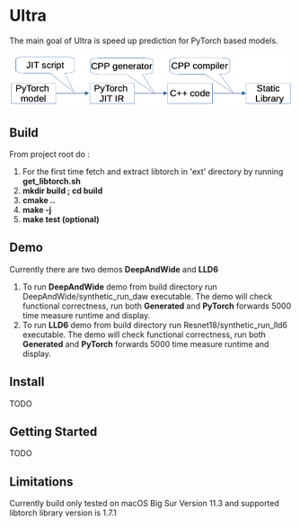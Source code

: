 # Ultra

The main goal of Ultra is speed up prediction for PyTorch based models.

![alt text](https://github.com/edvgha/Ultra/blob/main/docs/flow.png?raw=true)

## Build

From project root do : 
1. For the first time fetch and extract libtorch in 'ext' directory by running **get_libtorch.sh**
2. **mkdir build ; cd build**
3. **cmake ..**
4. **make -j**
5. **make test (optional)**

## Demo 
Currently there are two demos **DeepAndWide** and **LLD6**
1. To run **DeepAndWide** demo from build directory run DeepAndWide/synthetic_run_daw executable.
   The demo will check functional correctness, run both **Generated** and **PyTorch** forwards 5000 time measure runtime and display.
2. To run **LLD6** demo from build directory run Resnet18/synthetic_run_lld6 executable.
   The demo will check functional correctness, run both **Generated** and **PyTorch** forwards 5000 time measure runtime and display.

## Install 
TODO

## Getting Started 
TODO

## Limitations

Currently build only tested on macOS Big Sur Version 11.3 and supported libtorch library version is 1.7.1
